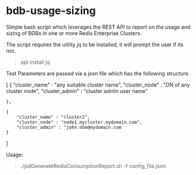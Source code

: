 # bdb-usage-sizing
Simple bash script which leverages the REST API  to report on the usage and sizing of BDBs in one or more Redis Enterprise Clusters.

The script requires the utility jq to be installed, it will prompt the user if its not.
>apt install jq

Test Parameters are passed via a json file which has the following structure.

[
  	{
  		"cluster_name" : "any suitable cluster name",
  		"cluster_node" : "DN of any cluster node",
  		"cluster_admin" : "cluster admin user name"
  		
  	},
   
  	{
  		"cluster_name" : "cluster2",
  		"cluster_node" : "node1.mycluster.mydomain.com",
  		"cluster_admin" : "john.doe@mydomain.com  		
  	}
 ]

Usage:

>./jsdGenerateRedisConsumptionReport.sh -f config_file.json
